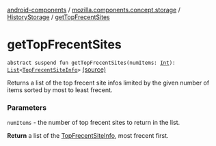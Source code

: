 [android-components](../../index.md) / [mozilla.components.concept.storage](../index.md) / [HistoryStorage](index.md) / [getTopFrecentSites](./get-top-frecent-sites.md)

# getTopFrecentSites

`abstract suspend fun getTopFrecentSites(numItems: `[`Int`](https://kotlinlang.org/api/latest/jvm/stdlib/kotlin/-int/index.html)`): `[`List`](https://kotlinlang.org/api/latest/jvm/stdlib/kotlin.collections/-list/index.html)`<`[`TopFrecentSiteInfo`](../-top-frecent-site-info/index.md)`>` [(source)](https://github.com/mozilla-mobile/android-components/blob/master/components/concept/storage/src/main/java/mozilla/components/concept/storage/HistoryStorage.kt#L78)

Returns a list of the top frecent site infos limited by the given number of items
sorted by most to least frecent.

### Parameters

`numItems` - the number of top frecent sites to return in the list.

**Return**
a list of the [TopFrecentSiteInfo](../-top-frecent-site-info/index.md), most frecent first.

